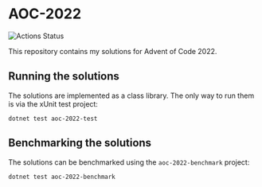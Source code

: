 # AOC-2022
![Actions Status](https://github.com/ExtraBB/aoc-2022/actions/workflows/dotnet.yml/badge.svg)

This repository contains my solutions for Advent of Code 2022.

## Running the solutions
The solutions are implemented as a class library. The only way to run them is via the xUnit test project:

```
dotnet test aoc-2022-test
```

## Benchmarking the solutions
The solutions can be benchmarked using the `aoc-2022-benchmark` project:

```
dotnet test aoc-2022-benchmark
```